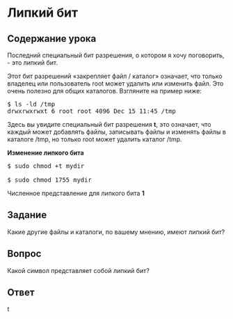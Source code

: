 # Липкий бит

## Содержание урока

Последний специальный бит разрешения, о котором я хочу поговорить, - это липкий бит.

Этот бит разрешений «закрепляет файл / каталог» означает, что только владелец или пользователь root может удалить или изменить файл. Это очень полезно для общих каталогов. Взгляните на пример ниже:

<pre>$ ls -ld /tmp
drwxrwxrwxt 6 root root 4096 Dec 15 11:45 /tmp
</pre>

Здесь вы увидите специальный бит разрешения <b>t</b>, это означает, что каждый может добавлять файлы, записывать файлы и изменять файлы в каталоге /tmp, но только root может удалить каталог /tmp.

<b>Изменение липкого бита</b>

<pre>$ sudo chmod +t mydir

$ sudo chmod 1755 mydir</pre>

Численное представление для липкого бита <b>1</b>

## Задание

Какие другие файлы и каталоги, по вашему мнению, имеют липкий бит? 

## Вопрос

Какой символ представляет собой липкий бит?

## Ответ

t